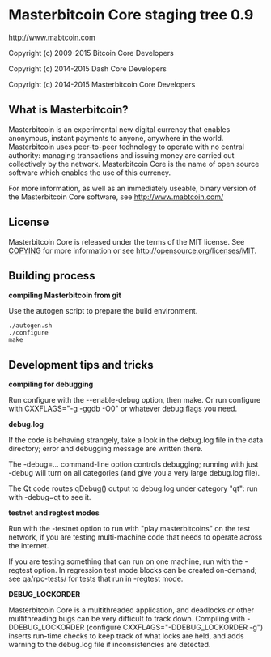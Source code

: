 Masterbitcoin Core staging tree 0.9
===============================

http://www.mabtcoin.com

Copyright (c) 2009-2015 Bitcoin Core Developers

Copyright (c) 2014-2015 Dash Core Developers

Copyright (c) 2014-2015 Masterbitcoin Core Developers



What is Masterbitcoin?
-----------------

Masterbitcoin is an experimental new digital currency that enables anonymous, instant
payments to anyone, anywhere in the world. Masterbitcoin uses peer-to-peer technology
to operate with no central authority: managing transactions and issuing money
are carried out collectively by the network. Masterbitcoin Core is the name of open
source software which enables the use of this currency.

For more information, as well as an immediately useable, binary version of
the Masterbitcoin Core software, see http://www.mabtcoin.com/


License
-------

Masterbitcoin Core is released under the terms of the MIT license. See [COPYING](COPYING) for more
information or see http://opensource.org/licenses/MIT.


Building process
-----------------

**compiling Masterbitcoin from git**

Use the autogen script to prepare the build environment.

    ./autogen.sh
    ./configure
    make


Development tips and tricks
---------------------------

**compiling for debugging**

Run configure with the --enable-debug option, then make. Or run configure with
CXXFLAGS="-g -ggdb -O0" or whatever debug flags you need.

**debug.log**

If the code is behaving strangely, take a look in the debug.log file in the data directory;
error and debugging message are written there.

The -debug=... command-line option controls debugging; running with just -debug will turn
on all categories (and give you a very large debug.log file).

The Qt code routes qDebug() output to debug.log under category "qt": run with -debug=qt
to see it.

**testnet and regtest modes**

Run with the -testnet option to run with "play masterbitcoins" on the test network, if you
are testing multi-machine code that needs to operate across the internet.

If you are testing something that can run on one machine, run with the -regtest option.
In regression test mode blocks can be created on-demand; see qa/rpc-tests/ for tests
that run in -regtest mode.

**DEBUG_LOCKORDER**

Masterbitcoin Core is a multithreaded application, and deadlocks or other multithreading bugs
can be very difficult to track down. Compiling with -DDEBUG_LOCKORDER (configure
CXXFLAGS="-DDEBUG_LOCKORDER -g") inserts run-time checks to keep track of what locks
are held, and adds warning to the debug.log file if inconsistencies are detected.
